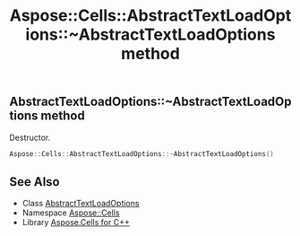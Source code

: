 ﻿---
title: Aspose::Cells::AbstractTextLoadOptions::~AbstractTextLoadOptions method
linktitle: ~AbstractTextLoadOptions
second_title: Aspose.Cells for C++ API Reference
description: 'Aspose::Cells::AbstractTextLoadOptions::~AbstractTextLoadOptions method. Destructor in C++.'
type: docs
weight: 200
url: /cpp/aspose.cells/abstracttextloadoptions/~abstracttextloadoptions/
---
## AbstractTextLoadOptions::~AbstractTextLoadOptions method


Destructor.

```cpp
Aspose::Cells::AbstractTextLoadOptions::~AbstractTextLoadOptions()
```

## See Also

* Class [AbstractTextLoadOptions](../)
* Namespace [Aspose::Cells](../../)
* Library [Aspose.Cells for C++](../../../)
